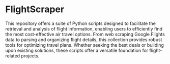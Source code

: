 # FlightScraper
 This repository offers a suite of Python scripts designed to facilitate the retrieval and analysis of flight information, enabling users to efficiently find the most cost-effective air travel options. From web scraping Google Flights data to parsing and organizing flight details, this collection provides robust tools for optimizing travel plans. Whether seeking the best deals or building upon existing solutions, these scripts offer a versatile foundation for flight-related projects.
